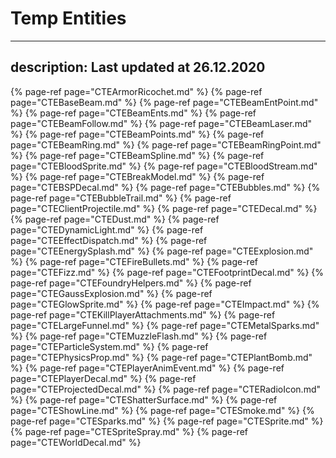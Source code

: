 # Temp Entities
---
description: Last updated at 26.12.2020
---


{% page-ref page="CTEArmorRicochet.md" %}
{% page-ref page="CTEBaseBeam.md" %}
{% page-ref page="CTEBeamEntPoint.md" %}
{% page-ref page="CTEBeamEnts.md" %}
{% page-ref page="CTEBeamFollow.md" %}
{% page-ref page="CTEBeamLaser.md" %}
{% page-ref page="CTEBeamPoints.md" %}
{% page-ref page="CTEBeamRing.md" %}
{% page-ref page="CTEBeamRingPoint.md" %}
{% page-ref page="CTEBeamSpline.md" %}
{% page-ref page="CTEBloodSprite.md" %}
{% page-ref page="CTEBloodStream.md" %}
{% page-ref page="CTEBreakModel.md" %}
{% page-ref page="CTEBSPDecal.md" %}
{% page-ref page="CTEBubbles.md" %}
{% page-ref page="CTEBubbleTrail.md" %}
{% page-ref page="CTEClientProjectile.md" %}
{% page-ref page="CTEDecal.md" %}
{% page-ref page="CTEDust.md" %}
{% page-ref page="CTEDynamicLight.md" %}
{% page-ref page="CTEEffectDispatch.md" %}
{% page-ref page="CTEEnergySplash.md" %}
{% page-ref page="CTEExplosion.md" %}
{% page-ref page="CTEFireBullets.md" %}
{% page-ref page="CTEFizz.md" %}
{% page-ref page="CTEFootprintDecal.md" %}
{% page-ref page="CTEFoundryHelpers.md" %}
{% page-ref page="CTEGaussExplosion.md" %}
{% page-ref page="CTEGlowSprite.md" %}
{% page-ref page="CTEImpact.md" %}
{% page-ref page="CTEKillPlayerAttachments.md" %}
{% page-ref page="CTELargeFunnel.md" %}
{% page-ref page="CTEMetalSparks.md" %}
{% page-ref page="CTEMuzzleFlash.md" %}
{% page-ref page="CTEParticleSystem.md" %}
{% page-ref page="CTEPhysicsProp.md" %}
{% page-ref page="CTEPlantBomb.md" %}
{% page-ref page="CTEPlayerAnimEvent.md" %}
{% page-ref page="CTEPlayerDecal.md" %}
{% page-ref page="CTEProjectedDecal.md" %}
{% page-ref page="CTERadioIcon.md" %}
{% page-ref page="CTEShatterSurface.md" %}
{% page-ref page="CTEShowLine.md" %}
{% page-ref page="CTESmoke.md" %}
{% page-ref page="CTESparks.md" %}
{% page-ref page="CTESprite.md" %}
{% page-ref page="CTESpriteSpray.md" %}
{% page-ref page="CTEWorldDecal.md" %}
